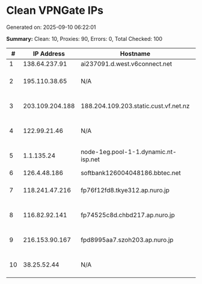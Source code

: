 # Clean VPNGate IPs
Generated on: 2025-09-10 06:22:01

**Summary:** Clean: 10, Proxies: 90, Errors: 0, Total Checked: 100

| # | IP Address | Hostname | Type | Country | Provider |
|---|------------|----------|------|---------|----------|
| 1 | 138.64.237.91 | ai237091.d.west.v6connect.net | Business | JP | Asahi Net |
| 2 | 195.110.38.65 | N/A | Business | IR | Sefroyek Pardaz Engineering PJSC |
| 3 | 203.109.204.188 | 188.204.109.203.static.cust.vf.net.nz | Residential | NZ | One New Zealand Group Limited |
| 4 | 122.99.21.46 | N/A | Business | TW | Hoshin Multimedia Center Inc. |
| 5 | 1.1.135.24 | node-1eg.pool-1-1.dynamic.nt-isp.net | Residential | TH | TOT Public Company Limited |
| 6 | 126.4.48.186 | softbank126004048186.bbtec.net | Business | JP | SoftBank Corp. |
| 7 | 118.241.47.216 | fp76f12fd8.tkye312.ap.nuro.jp | Business | JP | Sony Network Communications Inc. |
| 8 | 116.82.92.141 | fp74525c8d.chbd217.ap.nuro.jp | Business | JP | Sony Network Communications Inc. |
| 9 | 216.153.90.167 | fpd8995aa7.szoh203.ap.nuro.jp | Wireless | JP | Sony Network Communications Inc. |
| 10 | 38.25.52.44 | N/A | Business | PE | WI-NET TELECOM S.A.C. |
